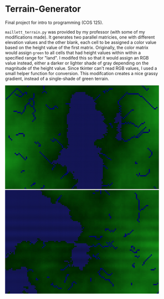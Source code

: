 # Terrain-Generator
Final project for intro to programming (COS 125).

`maillett_terrain.py` was provided by my professor (with some of my modifications made). It generates two parallel matricies, one with different elevation values and the other blank, each cell to be assigned a color value based on the height value of the first matrix.
Originally, the color matrix would assign `green` to all cells that had height values within within a specified range for "land". I modifed this so that it would assign an RGB value instead, either a darker or lighter shade of gray depending on the magnitude of the height value. Since tkinter can't read RGB values, I used a small helper function for conversion. This modifcation creates a nice grassy gradient, instead of a single-shade of green terrain.

![computer generated terrain map with large lake](https://github.com/KemptonM/Terrain-Generator/blob/main/screenshots/Green%202.png)
![computer generated terrain map with lots of ocean](https://github.com/KemptonM/Terrain-Generator/blob/main/screenshots/Green.png)
